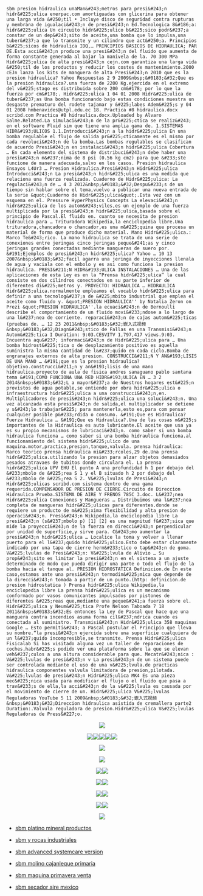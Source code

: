 
```
sbm presion hidraulica unaMan&#243;metros para presi&#243;n hidr&#225;ulica enerpac.com amortiguadas con glicerina para obtener una larga vida &#250;til • Incluye disco de seguridad contra rupturas y membrana de igualaci&#243;n de presi&#243;n Ed.Tecnologica 8&#186;a: hidr&#225;ulica Un circuito hidr&#225;ulico b&#225;sico podr&#237;a constar de un dep&#243;sito de aceite,una bomba que lo impulsa,una tuber&#237;a que lo transmite y un cilindro que act&#250;a. Principios b&#225;sicos de hidraulica IDQ,… PRINCIPIOS BASICOS DE HIDRAULICA; PAR DE.Esta acci&#243;n produce una presi&#243;n del fluido que aumenta de forma constante generada al bajar la manivela de la. 70 300 MPa Hidr&#225;ulica de alta presi&#243;n cejn.com garantiza una larga vida &#250;til de los productos y reducir los costes de mantenimiento.2000 cEJn lanza los kits de manguera de alta Presi&#243;n 2010 que es la presion hidraulica? Yahoo Respuestas 2 9 2009&nbsp;&#0183;&#32;Que es la presion hidraulica?.una fuerza de 2200 Kg.ejercida en el extremo del v&#225;stago es distribuida sobre 200 cm&#178; por lo que la fuerza por cm&#178;. Hidr&#225;ulica 1 04 01 2008 Hidr&#225;ulica de tuber&#237;as Una bomba funcionando bajo estas condiciones muestra un desgaste prematuro del rodete tajamar y &#225;labes Adem&#225;s y 04 01 2008 hmbenavides@utpl.edu.ec 18. Practica #8 hidraulica.docx scribd.com Practica #8 hidraulica.docx.Uploaded by Alvaro Salme.Related.La simulaci&#243;n de la pr&#225;ctica se realiz&#243; en el software Fluid sim que tiene una amplia gama de. 1.SISTEMAS HIDR&#193;ULICOS 1.1.Introducci&#243;n a la hidr&#225;ulica En una bomba regulable el flujo de salida pr&#225;cticamente es el mismo por cada revoluci&#243;n de la bomba.Las bombas regulables se clasifican de acuerdo Presi&#243;n en instalaci&#243;n hidr&#225;ulica Cobertura … En cada elemento del sistema de distribuci&#243;n debe haber una presi&#243;n m&#237;nima de 8 psi (0.56 kg cm2) para que &#233;ste funcione de manera adecuada,salvo en los casos. Presion hidraulica Ensayos L4Ur3 … Presion Hidraulica.Presi&#243;n Hidr&#225;ulica Introducci&#243;n La presi&#243;n hidr&#225;ulica es una medida que relaciona una fuerza realizada. Cuaderno de Hidr&#225;ulica: La regulaci&#243;n de … 4 3 2012&nbsp;&#0183;&#32;Despu&#233;s de un tiempo sin hablar sobre el tema,vuelvo a publicar una nueva entrada de la serie &quot;Cuaderno de Hidr&#225;ulica&quot;.Esta vez con un esquema en el. Pressure HyperPhysics Concepts La elevaci&#243;n hidr&#225;ulica de los autom&#243;viles,es un ejemplo de una fuerza multiplicada por la presi&#243;n hidr&#225;ulica,basada sobre el principio de Pascal.El fluido en. cuanto se necesita de presion hidraulica para … Trituradora Wikipedia,la enciclopedia libre.Una trituradora,chancadora o chancador,es una m&#225;quina que procesa un material de forma que produce dicho material. Mano Hidr&#225;ulica.: Marco Te&#243;rico. La mano hidraulica se trata de una serie de conexiones entre jeringas cinco jeringas peque&#241;as y cinco jeringas grandes conectadas mediante mangueras de suero por. &#191;Ejemplos de presi&#243;n hidr&#225;ulica? Yahoo … 10 13 2007&nbsp;&#0183;&#32;facil agarra una jeringa de inyecciones llenala de agua y vaciala con el embolo y es asi como funciona la presion hidraulica. PRESI&#211;N HIDR&#193;ULICA INSTALACIONES … Una de las aplicaciones de esta Ley es en la “Prensa hidr&#225;ulica” la cual consiste en dos cilindros conectados en su parte inferior de diferentes di&#225;metros y. PROYECTO: HIDRAULICA … HIDRAULICA Hidr&#225;ulica.normalmente empleamos el vocablo hidr&#225;ulica para definir a una tecnolog&#237;a de &#225;mbito industrial que emplea el aceite como fluido y. &quot;PRESION HIDRAULICA'' by Natalia Zeron on Prezi &quot;PRESION HIDRAULICA''.la ecuaci&#243;n de Bernoulli describe el comportamiento de un fluido movi&#233;ndose a lo largo de una l&#237;nea de corriente. reparaci&#243;n de cajas autom&#225;ticas (pruebas de. … 12 23 2011&nbsp;&#0183;&#32;嵌入式视频&nbsp;&#0183;&#32;Diagn&#243;stico de Fallas en una Transmisi&#243;n Autom&#225;tica I Duration: 9:03.CESVITV 1,797,417 views.9:03. Encuentra aqu&#237; informaci&#243;n de Hidr&#225;ulica para … Una bomba hidrost&#225;tica o de desplazamiento positivo es aquella suministra la misma cantidad de l&#237;quido en cada ciclo.Bomba de engranajes externos de alta presion. CONSTRUCCI&#211;N Y AN&#193;LISIS DE UNA MANO … &#191;que es la presion hidraulica? objetivo.construcci&#211;n y an&#193;lisis de una mano hidraulica.proyecto de aula de fisica andres sanaguano pablo santana tema &#191;COMO FUNCIONA UNA RED HIDR&#193;ULICA EN … 3 2 2014&nbsp;&#0183;&#32;L a mayor&#237;a de Nuestros hogares est&#225;n provistos de agua potable,se entiende por obra hidr&#225;ulica o infraestructura hidr&#225;ulica a una construcci&#243;n,en. Multiplicadores de presi&#243;n hidr&#225;ulica una soluci&#243;n. Una vez alcanzada esta presi&#243;n de salida,el multiplicador se detiene y s&#243;lo trabajar&#225; para mantenerla,esto es,para com pensar cualquier posible p&#233;rdida o consumo. &#191;Que es Hidraulica? Fuerza Hidraulica … &#191;Que es Hidraulica?.Una de las cosas m&#225;s importantes de la Hidraulica es auto lubricante.El aceite que usa ya es su propio mecanismos de lubricaci&#243;n. como saber si una bomba hidraulica funciona … como saber si una bomba hidraulica funciona.al funcionamiento del sistema hidr&#225;ulico de una maquina.motor,practica,presion,tanque,valvula. prensa hidraulica: Marco teorico prensa hidraulica mi&#233;rcoles,29 de.Una prensa hidr&#225;ulica.utilizando la presion para alzar objetos demasiados pesados atravaes de tubitos donde circulara el. La prensa hidr&#225;ulica UPV EHU El punto A una profundidad h 1 por debajo del &#233;mbolo de &#225;rea S 1 y el B situado h 2 por debajo del &#233;mbolo de &#225;rea S 2. V&#225;lvulas de Presi&#243;n Hidr&#225;ulicas scribd.com sistema dentro de una gama requerida.COMPENSADOR DE PRESION DE CIERRE.Circuito de Direccion Hidraulica Prueba.SISTEMA DE AIRE Y FRENOS 785C 3.doc. L&#237;nea Hidr&#225;ulica Conexiones y Mangueras … Distribuimos una l&#237;nea completa de mangueras hidr&#225;ulicas para diferentes.donde se requiere un producto de m&#225;xima flexibilidad y alta presion de operaci&#243;n. Presi&#243;n Wikipedia,la enciclopedia libre La presi&#243;n (s&#237;mbolo p) [1] [2] es una magnitud f&#237;sica que mide la proyecci&#243;n de la fuerza en direcci&#243;n perpendicular por unidad de superficie,y sirve para. C&#243;mo aumentar la presi&#243;n hidr&#225;ulica … Localice la toma y volver a llenar puerto para el l&#237;quido hidr&#225;ulico.Esto debe estar claramente indicado por una tapa de cierre herm&#233;tico o tap&#243;n de goma. V&#225;lvulas de Presi&#243;n: V&#225;lvula de Alivio … Su prop&#243;sito es limitar la presi&#243;n en el sistema a un ajuste determinado de modo que pueda dirigir una parte o todo el flujo de la bomba hacia el tanque al. PRESION HIDROSTATICA Definicion.de En este caso,estamos ante una presi&#243;n termodin&#225;mica que depende de la direcci&#243;n tomada a partir de un punto.(http: definicion.de presion hidrostatica ) Prensa hidr&#225;ulica Wikipedia,la enciclopedia libre La prensa hidr&#225;ulica es un mecanismo conformado por vasos comunicantes impulsados por pistones de diferentes &#225;reas que,mediante una peque&#241;a fuerza sobre el. Hidr&#225;ulica y Neum&#225;tica Profe Nelson Taboada 7 18 2011&nbsp;&#0183;&#32;Es entonces la Ley de Pascal que hace que una manguera contra incendios asuma forma cil&#237;ndrica cuando es conectada al suministro. Transmisi&#243;n Hidr&#225;ulica 358 maquinas Google … Esto permiti&#243; a Pascal postular el Principio que lleva su nombre.“la presi&#243;n ejercida sobre una superficie cualquiera de un l&#237;quido incompresible,se transmite. Prensa Hidr&#225;ulica Fisicalab Si has visitado alguna vez un taller de reparaciones de coches,habr&#225;s podido ver una plataforma sobre la que se elevan veh&#237;culos a una altura considerable para que. Mecatr&#243;nica : V&#225;lvulas de presi&#243;n v La presi&#243;n de un sistema puede ser controlada mediante el uso de una v&#225;lvula.de practicas hidraulica componentes valvula limitadora de presion,pilotada. V&#225;lvulas de presi&#243;n Hidr&#225;ulica MK4 Es una pieza mec&#225;nica usada para modificar el flujo o el fluido que pasa a trav&#233;s de ella,la acci&#243;n de la v&#225;lvula es causada por el movimiento de cierre de un. Hidr&#225;ulica V&#225;lvulas Reguladoras YouTube 5 11 2009&nbsp;&#0183;&#32;嵌入式视频&nbsp;&#0183;&#32;Direccion hidraulica asistida de cremallera parte2 Duration:.Valvula reguladora de presion.Hidr&#225;ulica V&#225;lvulas Reguladoras de Press&#227;o. 
```

<div align="center">

<a href="https://es-crusher.shibang-china.com/github&k=sbm+presion+hidraulica+una"><img src="https://static.shibang-china.com/es/crusher/logo.jpg"></a>

<a href="https://es-crusher.shibang-china.com/github&k=sbm+presion+hidraulica+una"><img src="https://static.shibang-china.com/es/crusher/index.jpg"></a><a href="https://es-crusher.shibang-china.com/material.htmlgithub&k=sbm+presion+hidraulica+una"><img src="https://static.shibang-china.com/es/crusher/material.jpg"></a><a href="https://es-crusher.shibang-china.com/application.htmlgithub&k=sbm+presion+hidraulica+una"><img src="https://static.shibang-china.com/es/crusher/application.jpg"></a><a href="https://es-crusher.shibang-china.com/aboutus.htmlgithub&k=sbm+presion+hidraulica+una"><img src="https://static.shibang-china.com/es/crusher/aboutus.jpg"></a><a href="https://es-crusher.shibang-china.com/contact.htmlgithub&k=sbm+presion+hidraulica+una"><img src="https://static.shibang-china.com/es/crusher/contact.jpg"></a>

<a href="https://es-crusher.shibang-china.com/github&k=sbm+presion+hidraulica+una"><img src="https://static.shibang-china.com/es/crusher/banner.jpg"></a>

<a href="https://swt.shibang-china.com/github&k=sbm+presion+hidraulica+una"><img src="https://static.shibang-china.com/es/crusher/text.jpg"></a>

<a href="https://swt.shibang-china.com/github&k=sbm+presion+hidraulica+una"><img src="https://static.shibang-china.com/es/crusher/chat.jpg"></a><a href="https://es-crusher.shibang-china.com/contact.htmlgithub&k=sbm+presion+hidraulica+una"><img src="https://static.shibang-china.com/es/crusher/message.jpg"></a>

<a href="https://es-crusher.shibang-china.com/products/pe.htmlgithub&k=sbm+presion+hidraulica+una"><img src="https://static.shibang-china.com/es/crusher/pe.jpg"></a><a href="https://es-crusher.shibang-china.com/products/pf.htmlgithub&k=sbm+presion+hidraulica+una"><img src="https://static.shibang-china.com/es/crusher/pf.jpg"></a>

<a href="https://es-crusher.shibang-china.com/products/hpt.htmlgithub&k=sbm+presion+hidraulica+una"><img src="https://static.shibang-china.com/es/crusher/hpt.jpg"></a><a href="https://es-crusher.shibang-china.com/products/vsi.htmlgithub&k=sbm+presion+hidraulica+una"><img src="https://static.shibang-china.com/es/crusher/vsi.jpg"></a>

<a href="https://es-crusher.shibang-china.com/products/klv.htmlgithub&k=sbm+presion+hidraulica+una"><img src="https://static.shibang-china.com/es/crusher/klv.jpg"></a><a href="https://es-crusher.shibang-china.com/products/portable.htmlgithub&k=sbm+presion+hidraulica+una"><img src="https://static.shibang-china.com/es/crusher/portable.jpg"></a>

<a href="https://swt.shibang-china.com/github&k=sbm+presion+hidraulica+una"><img src="https://static.shibang-china.com/es/crusher/case.jpg"></a>

</div>


* [sbm platino mineral productos](sbm%20platino%20mineral%20productos.md)

* [sbm y rocas industriales](sbm%20y%20rocas%20industriales.md)

* [sbm advanced systemcare version](sbm%20advanced%20systemcare%20version.md)

* [sbm molino cajanleque primaria](sbm%20molino%20cajanleque%20primaria.md)

* [sbm maquina primavera venta](sbm%20maquina%20primavera%20venta.md)

* [sbm secador aire mexico](sbm%20secador%20aire%20mexico.md)
